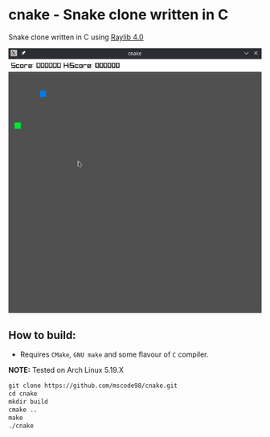 # cnake - Snake clone written in C

Snake clone written in C using [Raylib 4.0](www.raylib.com)

![cnakegif](cnake.gif)

## How to build:

- Requires `CMake`, `GNU make` and some flavour of `C` compiler.

**NOTE:** Tested on Arch Linux 5.19.X

```console
git clone https://github.com/mscode98/cnake.git
cd cnake
mkdir build
cmake ..
make
./cnake
```